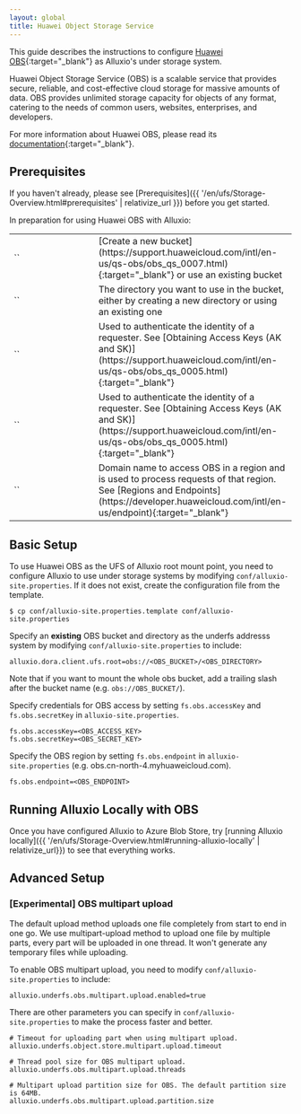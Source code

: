 ```yaml
---
layout: global
title: Huawei Object Storage Service
---
```



This guide describes the instructions to configure [Huawei OBS](https://www.huaweicloud.com/product/obs){:target="_blank"} as Alluxio's
under storage system.

Huawei Object Storage Service (OBS) is a scalable service that provides secure, reliable, and cost-effective cloud storage for massive amounts of data. OBS provides unlimited storage capacity for objects of any format, catering to the needs of common users, websites, enterprises, and developers.

For more information about Huawei OBS, please read its [documentation](https://support.huaweicloud.com/intl/en-us/obs/index.html){:target="_blank"}.

## Prerequisites

If you haven't already, please see [Prerequisites]({{ '/en/ufs/Storage-Overview.html#prerequisites' | relativize_url }}) before you get started.

In preparation for using Huawei OBS with Alluxio:
<table class="table table-striped">
    <tr>
        <td markdown="span" style="width:30%">`<OBS_BUCKET>`</td>
        <td markdown="span">[Create a new bucket](https://support.huaweicloud.com/intl/en-us/qs-obs/obs_qs_0007.html){:target="_blank"} or use an existing bucket</td>
    </tr>
    <tr>
        <td markdown="span" style="width:30%">`<OBS_DIRECTORY>`</td>
        <td markdown="span">The directory you want to use in the bucket, either by creating a new directory or using an existing one</td>
    </tr>
    <tr>
        <td markdown="span" style="width:30%">`<OBS_ACCESS_KEY>`</td>
        <td markdown="span">Used to authenticate the identity of a requester. See [Obtaining Access Keys (AK and SK)](https://support.huaweicloud.com/intl/en-us/qs-obs/obs_qs_0005.html){:target="_blank"}</td>
    </tr>
    <tr>
        <td markdown="span" style="width:30%">`<OBS_SECRET_KEY>`</td>
        <td markdown="span">Used to authenticate the identity of a requester. See [Obtaining Access Keys (AK and SK)](https://support.huaweicloud.com/intl/en-us/qs-obs/obs_qs_0005.html){:target="_blank"}</td>
    </tr>
    <tr>
        <td markdown="span" style="width:30%">`<OBS_ENDPOINT>`</td>
        <td markdown="span">Domain name to access OBS in a region and is used to process requests of that region. See [Regions and Endpoints](https://developer.huaweicloud.com/intl/en-us/endpoint){:target="_blank"}</td>
    </tr>
</table>

<!-- In preparation for using OBS with Alluxio, create a new bucket or use an existing bucket. You
should also note the directory you want to use in that bucket, either by creating a new directory in
the bucket, or using an existing one. For the purposes of this guide, the OBS bucket name is called
`OBS_BUCKET`, and the directory in that bucket is called `OBS_DIRECTORY`. -->

## Basic Setup

To use Huawei OBS as the UFS of Alluxio root mount point, you need to configure Alluxio to use under storage systems by modifying `conf/alluxio-site.properties`. If it does not exist, create the configuration file from the template.

```shell
$ cp conf/alluxio-site.properties.template conf/alluxio-site.properties
```

Specify an **existing** OBS bucket and directory as the underfs addresss system by modifying
`conf/alluxio-site.properties` to include:

```properties
alluxio.dora.client.ufs.root=obs://<OBS_BUCKET>/<OBS_DIRECTORY>
```

Note that if you want to mount the whole obs bucket, add a trailing slash after the bucket name
(e.g. `obs://OBS_BUCKET/`).

Specify credentials for OBS access by setting `fs.obs.accessKey` and `fs.obs.secretKey` in
`alluxio-site.properties`.

```properties
fs.obs.accessKey=<OBS_ACCESS_KEY>
fs.obs.secretKey=<OBS_SECRET_KEY>
```

Specify the OBS region by setting `fs.obs.endpoint` in `alluxio-site.properties` (e.g. obs.cn-north-4.myhuaweicloud.com).

```properties
fs.obs.endpoint=<OBS_ENDPOINT>
```

<!-- After these changes, Alluxio should be configured to work with OBS as its under storage system, and
you can try [Running Alluxio Locally with OBS](#running-alluxio-locally-with-obs). -->


## Running Alluxio Locally with OBS

Once you have configured Alluxio to Azure Blob Store, try [running Alluxio locally]({{ '/en/ufs/Storage-Overview.html#running-alluxio-locally' | relativize_url}}) to see that everything works.


<!-- Start the Alluxio servers:

```shell
$ ./bin/alluxio format
$ ./bin/alluxio-start.sh local
```

This will start an Alluxio master and an Alluxio worker. You can see the master UI at
[http://localhost:19999](http://localhost:19999).

Run a simple example program:

```shell
$ ./bin/alluxio runTests
```

Before running an example program, please make sure the root mount point
set in the `conf/alluxio-site.properties` is a valid path in the ufs.
Make sure the user running the example program has write permissions to the alluxio file system.

```shell
$ ./bin/alluxio-stop.sh local
``` -->

## Advanced Setup

### [Experimental] OBS multipart upload

The default upload method uploads one file completely from start to end in one go. We use multipart-upload method to upload one file by multiple parts, every part will be uploaded in one thread. It won't generate any temporary files while uploading.

To enable OBS multipart upload, you need to modify `conf/alluxio-site.properties` to include:

```properties
alluxio.underfs.obs.multipart.upload.enabled=true
```

There are other parameters you can specify in `conf/alluxio-site.properties` to make the process faster and better.

```properties
# Timeout for uploading part when using multipart upload.
alluxio.underfs.object.store.multipart.upload.timeout
```
```properties
# Thread pool size for OBS multipart upload.
alluxio.underfs.obs.multipart.upload.threads
```
```properties
# Multipart upload partition size for OBS. The default partition size is 64MB. 
alluxio.underfs.obs.multipart.upload.partition.size
```



